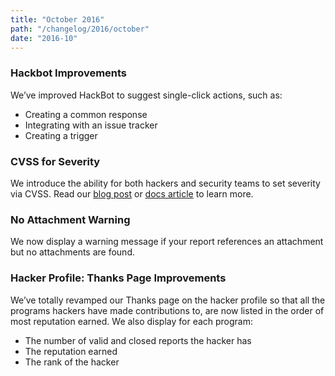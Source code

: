 ```yaml
---
title: "October 2016"
path: "/changelog/2016/october"
date: "2016-10"
---
```


### Hackbot Improvements
We’ve improved HackBot to suggest single-click actions, such as:
* Creating a common response
* Integrating with an issue tracker
* Creating a trigger

### CVSS for Severity
We introduce the ability for both hackers and security teams to set severity via CVSS. Read our [blog post](https://www.hackerone.com/blog/introducing-severity-cvss) or [docs article](https://docs.hackerone.com/programs/severity.html) to learn more. 

### No Attachment Warning
We now display a warning message if your report references an attachment but no attachments are found. 

### Hacker Profile: Thanks Page Improvements
We’ve totally revamped our Thanks page on the hacker profile so that all the programs hackers have made contributions to, are now listed in the order of most reputation earned. We also display for each program:
* The number of valid and closed reports the hacker has
* The reputation earned 
* The rank of the hacker 
